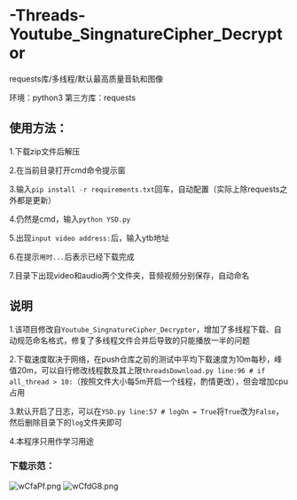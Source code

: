 # -Threads-Youtube_SingnatureCipher_Decryptor
requests库/多线程/默认最高质量音轨和图像

环境：python3
第三方库：requests

## 使用方法：

1.下载zip文件后解压

2.在当前目录打开cmd命令提示窗

3.输入`pip install -r requirements.txt`回车，自动配置（实际上除requests之外都是更新）

4.仍然是cmd，输入`python YSD.py`

5.出现`input video address:`后，输入ytb地址

6.在提示`用时...`后表示已经下载完成

7.目录下出现video和audio两个文件夹，音频视频分别保存，自动命名

## 说明

1.该项目修改自`Youtube_SingnatureCipher_Decryptor`，增加了多线程下载、自动规范命名格式，修复了多线程文件合并后导致的只能播放一半的问题

2.下载速度取决于网络，在push仓库之前的测试中平均下载速度为10m每秒，峰值20m，可以自行修改线程数及其上限`threadsDownload.py line:96 # if all_thread > 10:`（按照文件大小每5m开启一个线程，酌情更改），但会增加cpu占用

3.默认开启了日志，可以在`YSD.py line:57 # logOn = True`将`True`改为`False`，然后删除目录下的`log`文件夹即可

4.本程序只用作学习用途

### 下载示范：

![wCfaPf.png](https://s1.ax1x.com/2020/09/03/wCfaPf.png)
![wCfdG8.png](https://s1.ax1x.com/2020/09/03/wCfdG8.png)